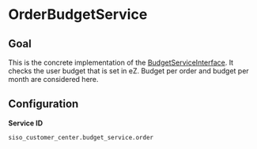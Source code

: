 # OrderBudgetService

## Goal

This is the concrete implementation of the [BudgetServiceInterface](BudgetServiceInterface_29819611.html). It checks the user budget that is set in eZ. Budget per order and budget per month are considered here.

## Configuration

**Service ID**

``` 
siso_customer_center.budget_service.order
```
